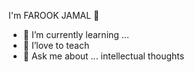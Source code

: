  I'm FAROOK JAMAL 👋 

- 🌱 I’m currently learning ...
- 🌱 I’love to teach 
- 💬 Ask me about ... intellectual thoughts

<!--
**farookeei/farookeei** is a ✨ _special_ ✨ repository because its `README.md` (this file) appears on your GitHub profile.



-->
